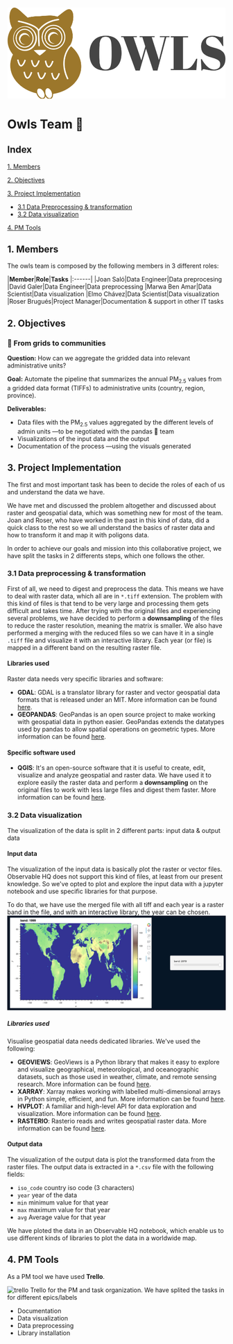 ![owls logo](Images/owls.png)
# Owls Team 🦉

## Index
[1. Members](#1.-Members)

[2. Objectives](#2.-Objectives)

[3. Project Implementation](#3.-Project-Implementation)
- [3.1 Data Preprocessing & transformation](#3.1-Data-preprocessing-&-transformation)
- [3.2 Data visualization](#3.2-Data-visualitzation)

[4. PM Tools](#4.-PM-Tools)

## 1. Members
The owls team is composed by the following members in 3 different roles:

|**Member**|**Role**|**Tasks**
|:------|
|Joan Saló|Data Engineer|Data preprocesing
|David Galer|Data Engineer|Data preprocessing
|Marwa Ben Amar|Data Scientist|Data visualization
|Elmo Chávez|Data Scientist|Data visualization
|Roser Brugués|Project Manager|Documentation & support in other IT tasks

## 2. Objectives

### 🧐 From grids to communities

**Question:** How can we aggregate the gridded data into relevant administrative units? 

**Goal:** Automate the pipeline that summarizes the annual PM<sub>2.5</sub> values from a gridded data format (TIFFs) to administrative units (country, region, province).

**Deliverables:**

* Data files with the PM<sub>2.5</sub> values aggregated by the different levels of admin units —to be negotiated with the pandas 🐼 team
* Visualizations of the input data and the output
* Documentation of the process —using the visuals generated

## 3. Project Implementation
The first and most important task has been to decide the roles of each of us and understand the data we have.

We have met and discussed the problem altogether and discussed about raster and geospatial data, which was something new for most of the team. Joan and Roser, who have worked in the past in this kind of data, did a quick class to the rest so we all understand the basics of raster data and how to transform it and map it with poligons data.

In order to achieve our goals and mission into this collaborative project, we have split the tasks in 2 differents steps, which one follows the other.

### 3.1 Data preprocessing & transformation
First of all, we need to digest and preprocess the data. This means we have to deal with raster data, which all are in `*.tiff` extension.
The problem with this kind of files is that tend to be very large and processing them gets difficult and takes time. After trying with the original files and experiencing several problems, we have decided to perform a **downsampling** of the files to reduce the raster resolution, meaning the matrix is smaller.
We also have performed a merging with the reduced files so we can have it in a single `.tiff` file and visualize it with an interactive library. Each year (or file) is mapped in a different band on the resulting raster file.

#### Libraries used
Raster data needs very specific libraries and software:
- **GDAL**: GDAL is a translator library for raster and vector geospatial data formats that is released under an MIT. More information can be found [here](https://gdal.org/).
- **GEOPANDAS**: GeoPandas is an open source project to make working with geospatial data in python easier. GeoPandas extends the datatypes used by pandas to allow spatial operations on geometric types. More information can be found [here](https://geopandas.org/en/stable/).

#### Specific software used
- **QGIS**: It's an open-source software that it is useful to create, edit, visualize and analyze geospatial and raster data. We have used it to explore easily the raster data and perform a **downsampling** on the original files to work with less large files and digest them faster. More information can be found [here](https://www.qgis.org/es/site/).

### 3.2 Data visualization
The visualization of the data is split in 2 different parts: input data & output data

#### Input data
The visualization of the input data is basically plot the raster or vector files. Observable HQ does not support this kind of files, at least from our present knowledge. So we've opted to plot and explore the input data with a jupyter notebook and use specific libraries for that purpose.

To do that, we have use the merged file with all tiff and each year is a raster band in the file, and with an interactive library, the year can be chosen.
![input data](Images/input_viz.jpeg)

##### Libraries used
Visualise geospatial data needs dedicated libraries. We've used the following:
- **GEOVIEWS**: GeoViews is a Python library that makes it easy to explore and visualize geographical, meteorological, and oceanographic datasets, such as those used in weather, climate, and remote sensing research. More information can be found [here](https://pypi.org/project/geoviews/).
- **XARRAY**: Xarray makes working with labelled multi-dimensional arrays in Python simple, efficient, and fun. More information can be found [here](https://docs.xarray.dev/en/stable/).
- **HVPLOT**: A familiar and high-level API for data exploration and visualization. More information can be found [here](https://hvplot.holoviz.org/).
- **RASTERIO**: Rasterio reads and writes geospatial raster data. More information can be found [here](https://github.com/rasterio/rasterio).


#### Output data
The visualization of the output data is plot the transformed data from the raster files. The output data is extracted in a `*.csv` file with the following fields:
- `iso_code` country iso code (3 characters)
- `year`  year of the data
- `min`  minimum value for that year
- `max`  maximum value for that year
- `avg`  Average value for that year

We have ploted the data in an Observable HQ notebook, which enable us to use different kinds of libraries to plot the data in a worldwide map.

## 4. PM Tools
As a PM tool we have used **Trello**.

![trello](Images/trello.png)
Trello for the PM and task organization. We have splited the tasks in for different epics/labels
- Documentation
- Data visualization
- Data preprocessing
- Library installation
